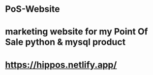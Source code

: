 ﻿# PoS-Website
 # marketing website for my Point Of Sale python & mysql product
 # https://hippos.netlify.app/
